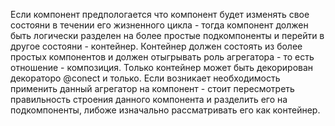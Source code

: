 

Если компонент предпологается что  компонент будет изменять свое состояни в течении его жизненного цикла - тогда компонент должен быть
логически разделен на более простые подкомпоненты и перейти в другое состояни - контейнер.
Контейнер должен состоять из более простых компонентов и должен отыгрывать роль агрегатора - то есть отношение - композиция.
Только контейнер может быть декорирован декораторо @conect и только. Если возникает необходимость применить данный агрегатор на компонент - 
стоит пересмотреть правильность строения данного компонента и разделить его на подкомпоненты, либоже изначально рассматривать его как контейнер.
